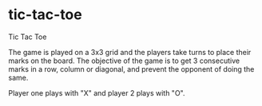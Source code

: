 # tic-tac-toe
Tic Tac Toe

The game is played on a 3x3 grid and the players take turns to place their marks
on the board. The objective of the game is to get 3 consecutive marks in a row, column or diagonal, and prevent the opponent of doing the same.

Player one plays with "X" and player 2 plays with "O".
